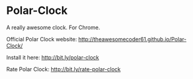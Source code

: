 Polar-Clock
===========

A really awesome clock. For Chrome.

Official Polar Clock website: http://theawesomecoder61.github.io/Polar-Clock/

Install it here: http://bit.ly/polar-clock

Rate Polar Clock: http://bit.ly/rate-polar-clock
